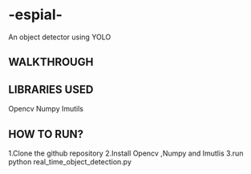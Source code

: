 # -espial-
An object detector using YOLO

WALKTHROUGH
--------------

LIBRARIES USED
------------------
Opencv
Numpy 
Imutils

HOW TO RUN?
--------------
1.Clone the github repository
2.Install Opencv ,Numpy and Imutlis
3.run python real_time_object_detection.py
